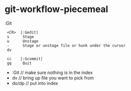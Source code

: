 # git-workflow-piecemeal

:Git

     <CR>  |:Gedit|
     s      Stage
     u      Unstage
     -      Stage or unstage file or hunk under the cursor
     dv

     cc    |:Gcommit|
     gq     Quit
     
- :Git  // make sure nothing is in the index
- dv    // bring up file you want to pick from
- do/dp   // put into index


